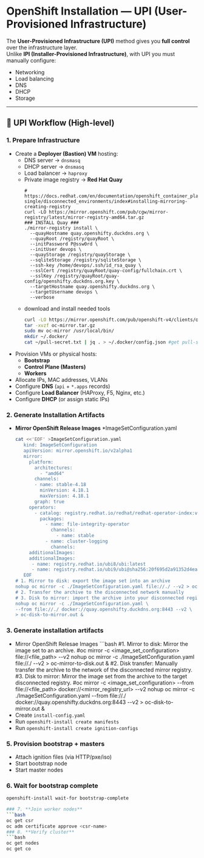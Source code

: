 # OpenShift Installation — UPI (User-Provisioned Infrastructure)

The **User-Provisioned Infrastructure (UPI)** method gives you **full control** over the infrastructure layer.  
Unlike **IPI (Installer-Provisioned Infrastructure)**, with UPI you must manually configure:

- Networking  
- Load balancing  
- DNS  
- DHCP  
- Storage  

---

## 🔹 UPI Workflow (High-level)

### 1. Prepare Infrastructure
- Create a **Deployer (Bastion) VM** hosting:
  - DNS server → `dnsmasq`
  - DHCP server → `dnsmasq`
  - Load balancer → `haproxy`
  - Private image registry → **Red Hat Quay**
      ```
      # https://docs.redhat.com/en/documentation/openshift_container_platform/4.18/html-single/disconnected_environments/index#installing-mirroring-creating-registry
      curl -LO https://mirror.openshift.com/pub/cgw/mirror-registry/latest/mirror-registry-amd64.tar.gz
      ### INSTALL Quay ###	
      ./mirror-registry install \
        --quayHostname quay.openshifty.duckdns.org \
        --quayRoot /registry/quayRoot \
        --initPassword P@ssw0rd \
        --initUser devops \
        --quayStorage /registry/quayStorage \
        --sqliteStorage /registry/sqliteStorage \
        --ssh-key /home/devops/.ssh/id_rsa_quay \
        --sslCert /registry/quayRoot/quay-config/fullchain.crt \
        --sslKey /registry/quayRoot/quay-config/openshifty.duckdns.org.key \
        --targetHostname quay.openshifty.duckdns.org \
        --targetUsername devops \
        --verbose

  - download and install needed tools
      ```bash 
      curl -LO https://mirror.openshift.com/pub/openshift-v4/clients/ocp/4.18.21/oc-mirror.tar.gz
      tar -xvzf oc-mirror.tar.gz
      sudo mv oc-mirror /usr/local/bin/
      mkdir ~/.docker/
      cat ~/pull-secret.txt | jq . > ~/.docker/config.json #get pull-secret from [Red Hat Console](https://console.redhat.com/openshift/downloads)
- Provision VMs or physical hosts:
  - **Bootstrap**
  - **Control Plane (Masters)**
  - **Workers**
- Allocate IPs, MAC addresses, VLANs  
- Configure **DNS** (`api` + `*.apps` records)  
- Configure **Load Balancer** (HAProxy, F5, Nginx, etc.)  
- Configure **DHCP** (or assign static IPs)   

### 2. Generate Installation Artifacts
- **Mirror OpenShift Release Images**
   *ImageSetConfiguration.yaml
   ```bash
   cat <<'EOF' >ImageSetConfiguration.yaml
      kind: ImageSetConfiguration
      apiVersion: mirror.openshift.io/v2alpha1
      mirror:
        platform:
          architectures:
            - "amd64"
          channels:
          - name: stable-4.18 
            minVersion: 4.18.1
            maxVersion: 4.18.1
          graph: true
        operators:
          - catalog: registry.redhat.io/redhat/redhat-operator-index:v4.18
            packages:
              - name: file-integrity-operator
                channels:
                  - name: stable
              - name: cluster-logging
                channels:
        additionalImages: 
        additionalImages: 
         - name: registry.redhat.io/ubi8/ubi:latest
         - name: registry.redhat.io/ubi9/ubi@sha256:20f695d2a91352d4eaa25107535126727b5945bff38ed36a3e59590f495046f0
      EOF
   # 1. Mirror to disk: export the image set into an archive
   nohup oc mirror -c ./ImageSetConfiguration.yaml file://./ --v2 > oc-mirror-to-disk.out &
   # 2. Transfer the archive to the disconnected network manually
   # 3. Disk to mirror: import the archive into your disconnected registry
   nohup oc mirror -c ./ImageSetConfiguration.yaml \
   --from file://./ docker://quay.openshifty.duckdns.org:8443 --v2 \
   > oc-disk-to-mirror.out & 

### 3. **Generate installation artifacts**
   - Mirror OpenShift Relesae Images
	```bash
	#1. Mirror to disk: Mirror the image set to an archive.
	#oc mirror -c <image_set_configuration> file://<file_path> --v2
	nohup oc mirror -c ./ImageSetConfiguration.yaml file://./ --v2 > oc-mirror-to-disk.out &
	#2. Disk transfer: Manually transfer the archive to the network of the disconnected mirror registry.
	#3. Disk to mirror: Mirror the image set from the archive to the target disconnected registry.
	#oc mirror -c <image_set_configuration> --from file://<file_path> docker://<mirror_registry_url> --v2
	nohup oc mirror -c ./ImageSetConfiguration.yaml --from file://./ docker://quay.openshifty.duckdns.org:8443 --v2 > oc-disk-to-mirror.out &
   - Create `install-config.yaml`
   - Run `openshift-install create manifests`
   - Run `openshift-install create ignition-configs`

### 5. **Provision bootstrap + masters**
   - Attach ignition files (via HTTP/pxe/iso)
   - Start bootstrap node
   - Start master nodes

### 6. **Wait for bootstrap complete**
   ```bash
   openshift-install wait-for bootstrap-complete

### 7. **Join worker nodes**
   ```bash
   oc get csr
   oc adm certificate approve <csr-name>
### 8. **Verify cluster**
   ```bash
   oc get nodes
   oc get co
   
